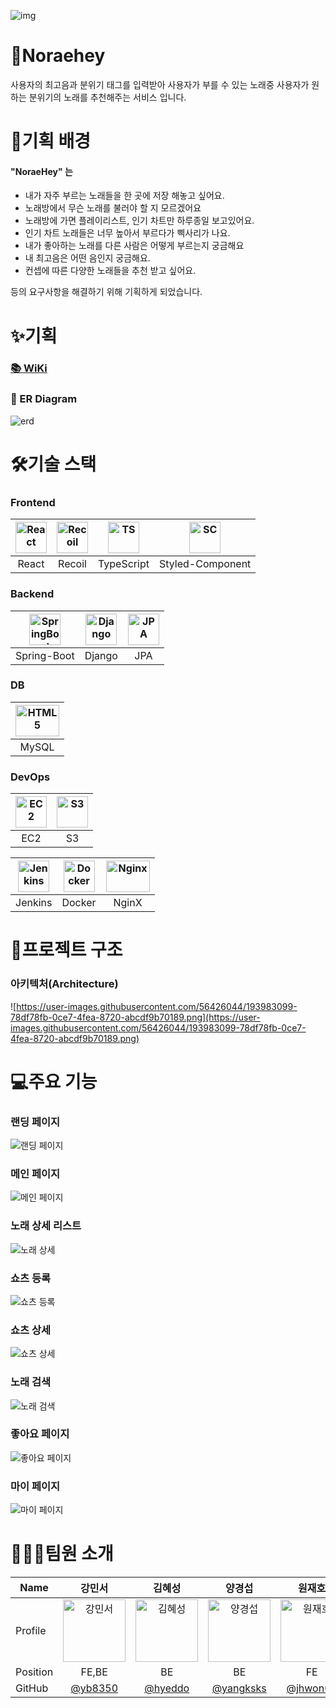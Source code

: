 ![img](https://cdn.discordapp.com/attachments/1011879542945763328/1027608364601053244/unknown.png)

# 🎤Noraehey
사용자의 최고음과 분위기 태그를 입력받아 사용자가 부를 수 있는 노래중 사용자가 원하는 분위기의 노래를 추천해주는 서비스 입니다. 


# 📏기획 배경
#### "NoraeHey" 는 

- 내가 자주 부르는 노래들을 한 곳에 저장 해놓고 싶어요.
- 노래방에서 무슨 노래를 불러야 할 지 모르겠어요
- 노래방에 가면 플레이리스트, 인기 차트만 하루종일 보고있어요.
- 인기 차트 노래들은 너무 높아서 부르다가 삑사리가 나요.
- 내가 좋아하는 노래를 다른 사람은 어떻게 부르는지 궁금해요
- 내 최고음은 어떤 음인지 궁금해요.
- 컨셉에 따른 다양한 노래들을 추천 받고 싶어요.

등의 요구사항을 해결하기 위해 기획하게 되었습니다.

# ✨기획

### [📚 WiKi](https://angry-catboat-48b.notion.site/NoraeHey-SSAFY-2-PJT-f6a53b12586a46da986af7e0dad5c6a3)
### 🧱 ER Diagram

![erd](https://user-images.githubusercontent.com/50542030/194216139-89a9745b-8063-41bb-bdcb-b6c4f41e0cf2.PNG)

# 🛠기술 스택

### Frontend
| <img src="https://user-images.githubusercontent.com/56426044/194358102-bd8829bb-93a2-4d14-ae78-85956a29d6a2.png" alt="React" width="50px" height="50px" /> | <img src="https://img1.daumcdn.net/thumb/R800x0/?scode=mtistory2&fname=https%3A%2F%2Fblog.kakaocdn.net%2Fdn%2FbIIBwO%2Fbtrc2Lw7HBs%2FP4hJVVvKkEGfDu9XRzkiq1%2Fimg.png" alt="Recoil" width="50px" height="50px" /> | <img src="https://user-images.githubusercontent.com/56426044/193986629-a56d1051-c4db-4335-8b59-1789fc784def.png" alt="TS" width="50px" height="50px" /> | <img src="https://user-images.githubusercontent.com/56426044/194360206-51c9e885-52e7-4674-9dd9-12593f478aed.png" alt="SC" height="50px"  /> |
| :----------------------------------------------------------: | :----------------------------------------------------------: | :----------------------------------------------------------: | :----------------------------------------------------------: |
|                            React                             |                            Recoil                            |                          TypeScript                          |                       Styled-Component                       |

### Backend
| <img src="https://images.velog.io/images/insanezindol/post/68026a3a-5e83-43f4-a3a2-d4b706f3ce07/image.png" alt="SpringBoot" width="50px" height="50px" /> | <img src="https://user-images.githubusercontent.com/56426044/193990356-a4c7b430-bbbe-4a52-8bd3-803b6414ec69.png" alt="Django" width="50px" height="50px" /> | <img src="https://user-images.githubusercontent.com/56426044/193990448-6e922ead-5be4-400a-a9a8-cefefed234da.png" alt="JPA" height="50px" /> |
| :----------------------------------------------------------: | :----------------------------------------------------------: | :----------------------------------------------------------: |
|                         Spring-Boot                          |                            Django                            |                             JPA                              |
### DB
|<img src="https://cdn.cdnlogo.com/logos/m/10/mysql.svg" alt="HTML5" width="70px" height="50px" /> |
|:------------------------------------------------------------------------------------------------------------------------------------------------------------:|
| MySQL                                                                                                                                                      |

### DevOps

| <img src="https://user-images.githubusercontent.com/56426044/194360086-affb2538-3d38-404d-b49b-458daddea38c.png" alt="EC2" width="50px" height="50px" /> | <img src="https://user-images.githubusercontent.com/56426044/194359992-90b6570b-eb87-4312-82a7-854c33f842f6.png" alt="S3" width="50px" height="50px" /> |
| :----------------------------------------------------------: | :----------------------------------------------------------: |
|                             EC2                              |                              S3                              |

| <img src="https://user-images.githubusercontent.com/56426044/193991069-5b5b8a08-b720-40ba-82db-a8f0aade022d.png" alt="Jenkins" width="50px" height="50px" /> | <img src="https://user-images.githubusercontent.com/56426044/193991141-fd7ebe41-2ce9-4a27-9f37-2e1961ec211c.png" alt="Docker" width="50px" height="50px" /> | <img src="https://user-images.githubusercontent.com/56426044/193991219-e723dee2-2397-41ee-bd3d-870c638a1c0b.png" alt="Nginx" width="70px" height="50px" /> |
| :----------------------------------------------------------: | :----------------------------------------------------------: | :----------------------------------------------------------: |
|                           Jenkins                            |                            Docker                            |                            NginX                             |
# 📁프로젝트 구조
### 아키텍처(Architecture)
![https://user-images.githubusercontent.com/56426044/193983099-78df78fb-0ce7-4fea-8720-abcdf9b70189.png](https://user-images.githubusercontent.com/56426044/193983099-78df78fb-0ce7-4fea-8720-abcdf9b70189.png)

# 💻주요 기능

### 랜딩 페이지
![랜딩 페이지](https://user-images.githubusercontent.com/56426044/194354446-9b0a9232-4df8-41e9-aacf-2b3fe2e4d0ea.gif)



### 메인 페이지

![메인 페이지](https://user-images.githubusercontent.com/56426044/194354617-fb9c5c2f-00e3-4a37-bb62-012539aaa6e6.gif)

### 노래 상세 리스트

![노래 상세](https://user-images.githubusercontent.com/56426044/194354623-43fbd761-94e6-4b29-a795-1108b7248f88.gif)

### 쇼츠 등록

![쇼츠 등록](https://user-images.githubusercontent.com/56426044/194354632-a015f400-fff7-4cfa-9ea9-93cfba775633.gif)

### 쇼츠 상세

![쇼츠 상세](https://user-images.githubusercontent.com/56426044/194354654-415d9e57-2c5b-48cf-b92f-d4dca337da50.gif)

### 노래 검색

![노래 검색](https://user-images.githubusercontent.com/56426044/194354674-7fdd77f4-c1cc-46c7-ac63-801f59961521.gif)

### 좋아요 페이지

![좋아요 페이지](https://user-images.githubusercontent.com/56426044/194354670-4f0db069-e277-4790-b9e2-f31c10e13e9b.gif)

### 마이 페이지

![마이 페이지](https://user-images.githubusercontent.com/56426044/194354677-2cbcc7c3-80cb-49f6-aa7c-24514facde13.gif)


# 👨‍👧‍👧팀원 소개

| Name     | 강민서                                                                                                      | 김혜성                                                                                                      | 양경섭                                                                                                      | 원재호                                                                                                      | 정민호                                                                                                      |
|----------|:-------------------------------------------------------------------------------------------------------------:|:-------------------------------------------------------------------------------------------------------------:|:-------------------------------------------------------------------------------------------------------------:|:-------------------------------------------------------------------------------------------------------------:|:-------------------------------------------------------------------------------------------------------------:|
| Profile  | <img src="https://avatars.githubusercontent.com/u/57048162?v=4" alt="강민서" width="100px" height="100px" /> | <img src="https://avatars.githubusercontent.com/u/55426397?v=4" alt="김혜성" width="100px" height="100px" /> | <img src="https://avatars.githubusercontent.com/u/56426044?v=4" alt="양경섭" width="100px" height="100px" /> | <img src="https://avatars.githubusercontent.com/u/45295059?v=4" alt="원재호" width="100px" height="100px" /> | <img src="https://avatars.githubusercontent.com/u/50542030?v=4" alt="정민호" width="100px" height="100px" /> |
| Position |FE,BE                                                                                             | BE                                                                                                          | BE                                                                                                          | FE                                                                                                          | BE                                                                                                          |
| GitHub   | [@yb8350](https://github.com/yb8350)                                                                        | [@hyeddo](https://github.com/hyeddo)                                                                        | [@yangksks](https://github.com/yangksks)                                                                    | [@jhwon07](https://github.com/jhwon07)                                                                      | [@minobbb](https://github.com/minobbb)                                                                      |

